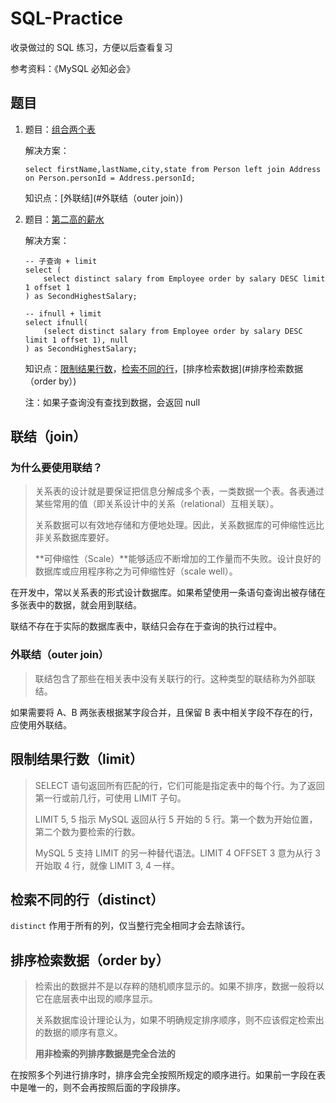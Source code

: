 # SQL-Practice

收录做过的 SQL 练习，方便以后查看复习

参考资料：《MySQL 必知必会》

## 题目

1. 题目：[组合两个表](https://leetcode-cn.com/problems/combine-two-tables/)

   解决方案：

   ```mysql
   select firstName,lastName,city,state from Person left join Address on Person.personId = Address.personId;
   ```

   知识点：[外联结](#外联结（outer join）)

2. 题目：[第二高的薪水](https://leetcode-cn.com/problems/second-highest-salary/)

   解决方案：

   ```mysql
   -- 子查询 + limit
   select (
       select distinct salary from Employee order by salary DESC limit 1 offset 1
   ) as SecondHighestSalary;
   
   -- ifnull + limit
   select ifnull(
       (select distinct salary from Employee order by salary DESC limit 1 offset 1), null
   ) as SecondHighestSalary;
   ```

   知识点：[限制结果行数](#限制结果行数（limit）)，[检索不同的行](#检索不同的行（distinct）)，[排序检索数据](#排序检索数据（order by）)

   注：如果子查询没有查找到数据，会返回 null

## 联结（join）

### 为什么要使用联结？

> 关系表的设计就是要保证把信息分解成多个表，一类数据一个表。各表通过某些常用的值（即关系设计中的关系（relational）互相关联）。
>
> 关系数据可以有效地存储和方便地处理。因此，关系数据库的可伸缩性远比非关系数据库要好。
>
> **可伸缩性（Scale）**能够适应不断增加的工作量而不失败。设计良好的数据库或应用程序称之为可伸缩性好（scale well）。

在开发中，常以关系表的形式设计数据库。如果希望使用一条语句查询出被存储在多张表中的数据，就会用到联结。

联结不存在于实际的数据库表中，联结只会存在于查询的执行过程中。

### 外联结（outer join）

> 联结包含了那些在相关表中没有关联行的行。这种类型的联结称为外部联结。

如果需要将 A、B 两张表根据某字段合并，且保留 B 表中相关字段不存在的行，应使用外联结。

## 限制结果行数（limit）

> SELECT 语句返回所有匹配的行，它们可能是指定表中的每个行。为了返回第一行或前几行，可使用 LIMIT 子句。
>
> LIMIT 5, 5 指示 MySQL 返回从行 5 开始的 5 行。第一个数为开始位置，第二个数为要检索的行数。
>
> MySQL 5 支持 LIMIT 的另一种替代语法。LIMIT 4 OFFSET 3 意为从行 3 开始取 4 行，就像 LIMIT 3, 4 一样。

## 检索不同的行（distinct）

`distinct` 作用于所有的列，仅当整行完全相同才会去除该行。

## 排序检索数据（order by）

> 检索出的数据并不是以存粹的随机顺序显示的。如果不排序，数据一般将以它在底层表中出现的顺序显示。
>
> 关系数据库设计理论认为，如果不明确规定排序顺序，则不应该假定检索出的数据的顺序有意义。
>
> **用非检索的列排序数据是完全合法的**

在按照多个列进行排序时，排序会完全按照所规定的顺序进行。如果前一字段在表中是唯一的，则不会再按照后面的字段排序。
